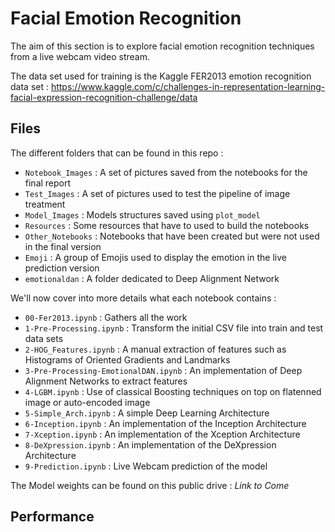 # Facial Emotion Recognition

The aim of this section is to explore facial emotion recognition techniques from a live webcam video stream.

The data set used for training is the Kaggle FER2013 emotion recognition data set : https://www.kaggle.com/c/challenges-in-representation-learning-facial-expression-recognition-challenge/data

## Files

The different folders that can be found in this repo :
- `Notebook_Images` : A set of pictures saved from the notebooks for the final report
- `Test_Images` : A set of pictures used to test the pipeline of image treatment
- `Model_Images` : Models structures saved using `plot_model`
- `Resources` : Some resources that have to used to build the notebooks
- `Other_Notebooks` : Notebooks that have been created but were not used in the final version
- `Emoji` : A group of Emojis used to display the emotion in the live prediction version
- `emotionaldan` : A folder dedicated to Deep Alignment Network 

We'll now cover into more details what each notebook contains :
- `00-Fer2013.ipynb` : Gathers all the work
- `1-Pre-Processing.ipynb` : Transform the initial CSV file into train and test data sets
- `2-HOG_Features.ipynb` : A manual extraction of features such as Histograms of Oriented Gradients and Landmarks
- `3-Pre-Processing-EmotionalDAN.ipynb` : An implementation of Deep Alignment Networks to extract features
- `4-LGBM.ipynb` : Use of classical Boosting techniques on top on flatenned image or auto-encoded image
- `5-Simple_Arch.ipynb` : A simple Deep Learning Architecture
- `6-Inception.ipynb` : An implementation of the Inception Architecture
- `7-Xception.ipynb` : An implementation of the Xception Architecture
- `8-DeXpression.ipynb` : An implementation of the DeXpression Architecture
- `9-Prediction.ipynb` : Live Webcam prediction of the model

The Model weights can be found on this public drive :
*Link to Come*

## Performance



